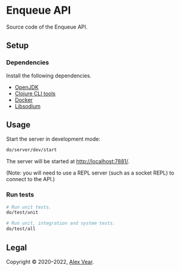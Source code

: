 # Enqueue API

Source code of the Enqueue API.


## Setup


### Dependencies

Install the following dependencies.

- [OpenJDK](https://openjdk.java.net/)
- [Clojure CLI tools](https://clojure.org/guides/getting_started#_clojure_installer_and_cli_tools)
- [Docker](https://www.docker.com/)
- [Libsodium](https://libsodium.gitbook.io/doc/installation)


## Usage

Start the server in development mode:

```sh
do/server/dev/start
```

The server will be started at <http://localhost:7881/>.

(Note: you will need to use a REPL server (such as a socket REPL) to connect to
the API.)


### Run tests

```sh
# Run unit tests.
do/test/unit

# Run unit, integration and system tests.
do/test/all
```


## Legal

Copyright © 2020–2022, [Alex Vear](https://www.alexvear.com).
